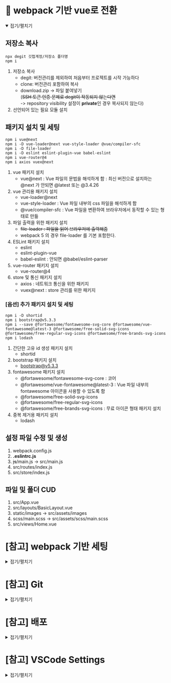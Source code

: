 <!-- start: ================================================================ -->
# 📌 webpack 기반 vue로 전환
<details open>
<summary>접기/펼치기</summary>

## 저장소 복사
```
npx degit 깃헙계정/저장소 폴더명
npm i
```
1. 저장소 복사  
    - degit: 버전관리를 제외하여 처음부터 프로젝트를 시작 가능하다
    - clone: 버전관리 포함하여 복사
    - download.zip -> 파일 붙여넣기  
      (~~SSH 토큰 인증 문제로 degit이 작동되지 않는다면~~  
       -> repository visibility 설정이 **private**인 경우 복사되지 않는다)
2. 선언되어 있는 필요 모듈 설치

## 패키지 설치 및 세팅
```
npm i vue@next
npm i -D vue-loader@next vue-style-loader @vue/compiler-sfc
npm i -D file-loader
npm i -D eslint eslint-plugin-vue babel-eslint
npm i vue-router@4
npm i axios vuex@next
```
1. vue 패키지 설치
    - vue@next
        : Vue 파일의 문법을 해석하게 함
        : 최신 버전으로 설치하는 @next 가 안되면 @latest 또는 @3.4.26
2. vue 관리용 패키지 설치
    - vue-loader@next
    - vue-style-loader
        : Vue 파일 내부의 css 파일을 해석하게 함
    - @vue/compiler-sfc
        : Vue 파일을 변환하여 브라우저에서 동작할 수 있는 형태로 만듦
3. 파일 출력을 위한 패키지 설치
    - ~~file-loader
        : 파일을 읽어 브라우저에 출력해줌~~
    - webpack 5 의 경우 file-loader 를 기본 포함한다.
4. ESLint 패키지 설치
    - eslint
    - eslint-plugin-vue
    - babel-eslint
        : 안되면 @babel/eslint-parser
5. vue-router 패키지 설치
    - vue-router@4
6. store 및 통신 패키지 설치
    - axios
        : 네트워크 통신을 위한 패키지
    - vuex@next
        : store 관리를 위한 패키지

### [옵션] 추가 패키지 설치 및 세팅
```
npm i -D shortid
npm i bootstrap@v5.3.3
npm i --save @fortawesome/fontawesome-svg-core @fortawesome/vue-fontawesome@latest-3 @fortawesome/free-solid-svg-icons @fortawesome/free-regular-svg-icons @fortawesome/free-brands-svg-icons
npm i lodash
```
1. 간단한 고유 id 생성 패키지 설치
    - shortid
2. bootstrap 패키지 설치
    - bootstrap@v5.3.3
3. fontawesome 패키지 설치
    - @fortawesome/fontawesome-svg-core
        : 코어
    - @fortawesome/vue-fontawesome@latest-3
        : Vue 파일 내부의 fontawesome 아이콘을 사용할 수 있도록 함
    - @fortawesome/free-solid-svg-icons
    - @fortawesome/free-regular-svg-icons
    - @fortawesome/free-brands-svg-icons
        : 무료 아이콘 형태 패키지 설치
4. 중복 제거용 패키지 설치
    - lodash

## 설정 파일 수정 및 생성
1. webpack.config.js
2. **.eslintrc.js**
3. ~~js~~/main.js -> src/main.js
4. src/routes/index.js
5. src/store/index.js

## 파일 및 폴더 CUD
1. src/App.vue
2. src/layouts/BasicLayout.vue
3. static/images  -> src/assets/images
4. scss/main.scss -> src/assets/scss/main.scss
5. src/views/Home.vue
</details>
<!-- end  : ================================================================ -->


<!-- start: ================================================================ -->
# [참고] webpack 기반 세팅
<details>
<summary>접기/펼치기</summary>

## 패키지 설치 및 세팅
```
npm init -y
npm i -D webpack webpack-cli webpack-dev-server@next html-webpack-plugin
npm i -D dotenv-webpack
npm i -D copy-webpack-plugin
npm i -D css-loader style-loader sass-loader sass postcss autoprefixer postcss-loader
npm i -D @babel/core @babel/preset-env @babel/plugin-transform-runtime babel-loader
```
1. package.json 파일 생성
2. 웹팩 패키지 설치
    - webpack
    - webpack-cli
    - webpack-dev-server@next
        : 개발 서버 오픈 시 수정한 코드를 바로 반영하여 볼 수 있도록 함
    - html-webpack-plugin
        : main.js 파일에 index.html 삽입하여 개발 서버를 오픈하게함
3. 환경변수를 사용하기 위한 패키지 설치
4. 파일 복사를 위한 패키지 설치(이미지 등)
    - copy-webpack-plugin
        : 지정한 폴더 및 패턴과 일치하는 파일을 빌드 시 복사하여 확인 가능하게 함
5. CSS, SCSS를 위한 패키지 설치
    - sass-loader
        : scss 파일을 웹팩에서 읽게 함
    - sass
        : 읽어들인 scss 파일을 해석하게 함
    - postcss-loader
        : postcss를 웹팩에서 동작시키게 함
    - postcss
        : css 파일의 후처리를 도와줌
    - autoprefixer
        : 접근성을 위한 접두사를 붙여줌
    - css-loader
        : js에서 css 파일을 해석하게 함
    - style-loader
        : css 파일을 html에 삽입하게 함
6. JS를 위한 Babel 패키지 설치
    - babel-loader
        : js 파일을 웹팩에서 읽게 함
    - @babel/core
    - @babel/preset-env
    - @babel/plugin-transform-runtime
        : 비동기 처리하는 async await 문법을 사용 가능하게 함

## 기본 테스트를 위한 파일 및 폴더 생성
1. index.html
2. js/main.js
3. css/style.css
4. scss/main.scss
5. static/favicon.ico
6. static/images/logo.png

## 설정 파일 생성
1. webpack.config.js
2. .postcssrc.js
3. .babelrc.js

### 파일 내용 수정
1. package.json 파일 내용 수정
```
  "scripts": {
    "dev": "webpack-dev-server --mode development",
    "build": "webpack --mode production"
  },
  "browserslist": [
    "> 1%",
    "last 2 version"
  ]
```
2. webpack.config.js 파일 내용 입력
3. .postcssrc.js 파일 내용 입력
4. .babelrc.js 파일 내용 입력
</details>
<!-- end  : ================================================================ -->


<!-- start: ================================================================ -->
# [참고] Git
<details>
<summary>접기/펼치기</summary>

```
git init
git remote add origin 저장소주소
git pull origin 저장소주소
git status
git add .
git status
git commit -m "메세지"
git push origin master
```
</details>
<!-- end  : ================================================================ -->


<!-- start: ================================================================ -->
# [참고] 배포
<details>
<summary>접기/펼치기</summary>

## 패키지 설치 및 세팅
```
npm i -D serve
    npm run build
    serve -s dist
npm i -D netlify-cli
```
1. 로컬 서버 패키지 설치
    - serve
    1) `dist` 폴더에 서버 배포용 파일 생성 (webpack.config.js output 설정 참고. 기본값 dist)
    2) 로컬 서버 오픈
2. Netlify 서버용 CLI 설치
    - netlify-cli
        : Netlify 의 기능을 로컬에서 사용할 수 있다

## Netlify 서버리스 함수 세팅
- <a href="https://docs.netlify.com/functions/overview/#default-deployment-options" target="_blank">서버리스 함수 기본 옵션 바로가기</a>
1. netlify.toml 파일 생성
2. package.json 파일 수정
    - scripts 부분에 `"dev:netlify": "netlify dev"` 추가
3. netlify.toml 파일의 functions 부분에 명시한 폴더 생성
4. 서버리스 함수명의 파일 생성
    - 서버리스 함수 실행 요청 경로: `/.netlify/functions/파일명`

## Netlify 환경변수 세팅
1. Site configuration > Environment variables 클릭
2. Add a variable 버튼 클릭
3. .env 파일 내용대로 Key, Values 값 입력

## Netlify 배포
1. <a href="https://app.netlify.com/" target="_blank">사이트 접속</a>
2. Sites > Add new site > Import an existing project 클릭
3. Let’s deploy your project with… > Github 선택
4. 레포지토리 선택
5. 레포지토리가 없는 경우
    - 하단 configure the Netlify app on Github 클릭
    - GitHub에서 settings>Applications>Netlify configure 클릭
6. 빌드 세팅
    - Site name        : 사이트명 입력
    - Branch to deploy : 배포용 브런치 선택
    - Build command    : `CI= npm run build` 입력
    - Publish directory: `dist` 빌드 폴더 입력
7. Deploys > 배포여부 확인 (`Published` 라벨)
</details>
<!-- end  : ================================================================ -->


<!-- start: ================================================================ -->
# [참고] VSCode Settings
<details>
<summary>접기/펼치기</summary>

## Extensions
- Auto Close Tag
- Auto Rename Tag
- Dracula Official
- ESLint (**v2.2.2**)
- HTML CSS Support
- HTML Snippets
- indent-rainbow
- TODO Highlight
- Vue-Official

## 설정 파일 생성 및 내용 입력
- ./vscode/**파일명.code-snippets** : 코드 자동완성 단축키 설정 파일
- ./vscode/**settings.json** : 작업 환경 설정 파일
</details>
<!-- end  : ================================================================ -->
